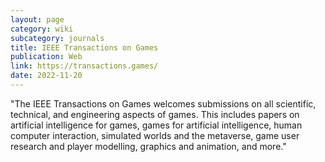 ```yaml
---
layout: page
category: wiki
subcategory: journals
title: IEEE Transactions on Games
publication: Web
link: https://transactions.games/
date: 2022-11-20
---
```


"The IEEE Transactions on Games welcomes submissions on all scientific, technical, and engineering aspects of games. This includes papers on artificial intelligence for games, games for artificial intelligence, human computer interaction, simulated worlds and the metaverse, game user research and player modelling, graphics and animation, and more."

